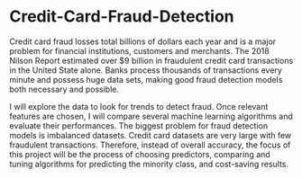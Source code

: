# Credit-Card-Fraud-Detection

Credit card fraud losses total billions of dollars each year and is a major problem for financial institutions, customers and merchants. The 2018 Nilson Report estimated over $9 billion in fraudulent credit card transactions in the United State alone. Banks process thousands of transactions every minute and possess huge data sets, making good fraud detection models both necessary and possible.

I will explore the data to look for trends to detect fraud. Once relevant features are chosen, I will compare several machine learning algorithms and evaluate their performances. The biggest problem for fraud detection models is imbalanced datasets. Credit card datasets are very large with few fraudulent transactions. Therefore, instead of overall accuracy, the focus of this project will be the process of choosing predictors, comparing and tuning algorithms for predicting the minority class, and cost-saving results.
